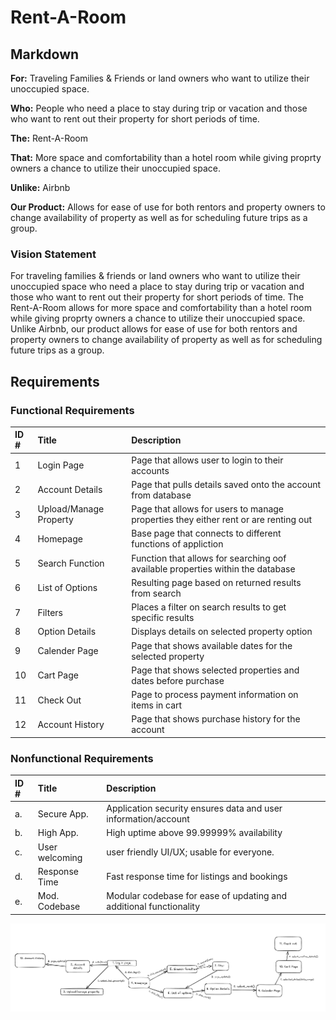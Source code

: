 # Rent-A-Room

## Markdown

**For:** Traveling Families & Friends or land owners who want to utilize their unoccupied space.

**Who:** People who need a place to stay during trip or vacation and those who want to rent out their property for short periods of time.

**The:** Rent-A-Room

**That:** More space and comfortability than a hotel room while giving proprty owners a chance to utilize their unoccupied space.

**Unlike:** Airbnb

**Our Product:** Allows for ease of use for both rentors and property owners to change availability of property as well as for scheduling future trips as a group.

### Vision Statement

For traveling families & friends or land owners who want to utilize their unoccupied space who need a place to stay during trip or vacation and those who want to rent out their property for short periods of time. The Rent-A-Room allows for more space and comfortability than a hotel room while giving proprty owners a chance to utilize their unoccupied space. Unlike Airbnb, our product allows for ease of use for both rentors and property owners to change availability of property as well as for scheduling future trips as a group.

## Requirements

### Functional Requirements

| ID # | Title                  | Description                                                                         |
| :--- | :--------------------- | :---------------------------------------------------------------------------------- |
| 1    | Login Page             | Page that allows user to login to their accounts                                    |
| 2    | Account Details        | Page that pulls details saved onto the account from database                        |
| 3    | Upload/Manage Property | Page that allows for users to manage properties they either rent or are renting out |
| 4    | Homepage               | Base page that connects to different functions of appliction                        |
| 5    | Search Function        | Function that allows for searching oof available properties within the database     |
| 6    | List of Options        | Resulting page based on returned results from search                                |
| 7    | Filters                | Places a filter on search results to get specific results                           |
| 8    | Option Details         | Displays details on selected property option                                        |
| 9    | Calender Page          | Page that shows available dates for the selected property                           |
| 10   | Cart Page              | Page that shows selected properties and dates before purchase                       |
| 11   | Check Out              | Page to process payment information on items in cart                                |
| 12   | Account History        | Page that shows purchase history for the account                                    |

### Nonfunctional Requirements

| ID # | Title          | Description                                                        |
| :--- | :------------- | :----------------------------------------------------------------- |
| a.   | Secure App.    | Application security ensures data and user information/account     |
| b.   | High App.      | High uptime above 99.99999% availability                           |
| c.   | User welcoming | user friendly UI/UX; usable for everyone.                          |
| d.   | Response Time  | Fast response time for listings and bookings                       |
| e.   | Mod. Codebase  | Modular codebase for ease of updating and additional functionality |

![Requirement_Modeling](Requirement_Modeling.png)
